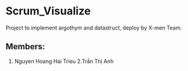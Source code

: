 # Scrum_Visualize
Project to implement argothym and datastruct, deploy by X-men Team.
## Members:
1. Nguyen Hoang Hai Trieu
2.Trần Thị Anh
